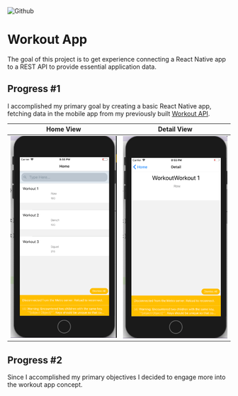 ![Github](https://img.shields.io/github/languages/top/campbellmarianna/workout-frontend.svg)
# Workout App
The goal of this project is to get experience connecting a React Native app to a REST API to provide essential application data.

## Progress #1
I accomplished my primary goal by creating a basic React Native app, fetching data in the mobile app from my previously built [Workout API](https://github.com/campbellmarianna/workout-backend).

| Home View | Detail View | 
| --- | --- |
| ![Demo Screenshot 1](./assests/listview.png) | ![Demo Screenshot 2](./assests/detailview.png) |

## Progress #2
Since I accomplished my primary objectives I decided to engage more into the workout app concept.
